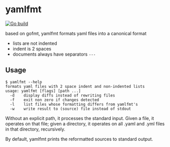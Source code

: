 # yamlfmt

[![Go
build](https://github.com/stuart-warren/yamlfmt/workflows/Go/badge.svg)](https://github.com/stuart-warren/yamlfmt/actions)

based on gofmt, yamlfmt formats yaml files into a canonical format

-   lists are not indented
-   indent is 2 spaces
-   documents always have separators `---`

## Usage

    $ yamlfmt --help
    formats yaml files with 2 space indent and non-indented lists
    usage: yamlfmt [flags] [path ...]
      -d    display diffs instead of rewriting files
      -f    exit non zero if changes detected
      -l    list files whose formatting differs from yamlfmt's
      -w    write result to (source) file instead of stdout

Without an explicit path, it processes the standard input. Given a file,
it operates on that file; given a directory, it operates on all .yaml
and .yml files in that directory, recursively.

By default, yamlfmt prints the reformatted sources to standard output.
